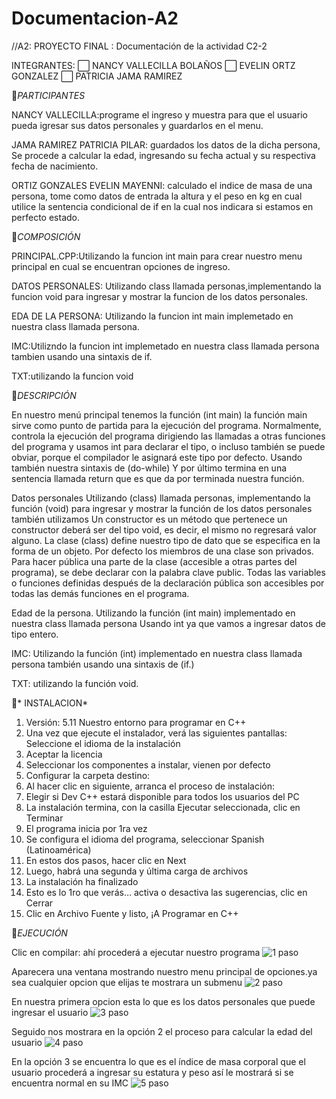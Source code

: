 # Documentacion-A2
//A2: PROYECTO FINAL : Documentación de la actividad C2-2

INTEGRANTES:
:white_large_square: NANCY VALLECILLA BOLAÑOS
:white_large_square: EVELIN ORTZ GONZALEZ
:white_large_square: PATRICIA JAMA RAMIREZ

:diamond_shape_with_a_dot_inside:*PARTICIPANTES*

NANCY VALLECILLA:programe el ingreso y muestra para que el usuario 
pueda  igresar sus datos personales y guardarlos en el menu.

JAMA RAMIREZ PATRICIA PILAR: guardados los datos de la dicha persona, 
Se procede a calcular la edad, ingresando  su fecha actual y su respectiva fecha de nacimiento.


ORTIZ GONZALES EVELIN MAYENNI: calculado el indice de masa de una persona, tome como datos de entrada la altura y el peso en kg
en cual utilice la sentencia condicional de if en la cual nos indicara si estamos en perfecto estado.

:diamond_shape_with_a_dot_inside:*COMPOSICIÓN*

PRINCIPAL.CPP:Utilizando la funcion  int main  para crear nuestro menu principal en cual se encuentran opciones de ingreso.

DATOS PERSONALES: Utilizando class llamada personas,implementando la funcion void para ingresar y mostrar la funcion de  los datos personales.

EDA DE LA PERSONA: Utilizando la funcion int main implemetado en nuestra class llamada persona.

IMC:Utilizndo la funcion int implemetado en nuestra class llamada persona tambien usando una sintaxis de if.

TXT:utilizando la funcion void  

:diamond_shape_with_a_dot_inside:*DESCRIPCIÓN*

En nuestro menú principal tenemos la función (int main) la función main sirve como punto de partida para la ejecución del programa. Normalmente, controla la ejecución del programa dirigiendo las llamadas a otras funciones del programa y usamos int para declarar el tipo, o incluso también se puede obviar, porque el compilador le asignará este tipo por defecto. Usando también nuestra sintaxis de (do-while) Y por último termina en una sentencia llamada return que es que da por terminada nuestra función.

Datos personales Utilizando (class) llamada personas, implementando la función (void) para ingresar y mostrar la función de los datos personales también utilizamos Un constructor es un método que pertenece un constructor deberá ser del tipo void, es decir, el mismo no regresará valor alguno. La clase (class) define nuestro tipo de dato que se especifica en la forma de un objeto. Por defecto los miembros de una clase son privados. Para hacer pública una parte de la clase (accesible a otras partes del programa), se debe declarar con la palabra clave public. Todas las variables o funciones definidas después de la declaración pública son accesibles por todas las demás funciones en el programa.

Edad de la persona. Utilizando la función (int main) implementado en nuestra class llamada persona Usando int ya que vamos a ingresar datos de tipo entero.

IMC: Utilizando la función (int) implementado en nuestra class llamada persona también usando una sintaxis de (if.)

TXT: utilizando la función void.

:diamond_shape_with_a_dot_inside:* INSTALACION*
1. Versión: 5.11 Nuestro entorno para programar en C++ 
2. Una vez que ejecute el instalador, verá las siguientes pantallas: Seleccione el idioma de la instalación
3. Aceptar la licencia
4. Seleccionar los componentes a instalar, vienen por defecto
5. Configurar la carpeta destino:
6. Al hacer clic en siguiente, arranca el proceso de instalación:
7. Elegir si Dev C++ estará disponible para todos los usuarios del PC
8. La instalación termina, con la casilla Ejecutar seleccionada, clic en Terminar
9. El programa inicia por 1ra vez
10. Se configura el idioma del programa, seleccionar Spanish (Latinoamérica)
11. En estos dos pasos, hacer clic en Next
12. Luego, habrá una segunda y última carga de archivos
13. La instalación ha finalizado
14. Esto es lo 1ro que verás… activa o desactiva las sugerencias, clic en Cerrar
15. Clic en Archivo Fuente y listo, ¡A Programar en C++

:diamond_shape_with_a_dot_inside:*EJECUCIÓN*

Clic en compilar: ahí procederá a ejecutar nuestro programa 
![1 paso](https://user-images.githubusercontent.com/85953971/126839512-109369bc-5f31-467a-b45c-e290bed21017.png)

Aparecera una ventana mostrando nuestro menu principal de opciones.ya sea cualquier opcion que elijas te mostrara un submenu 
![2 paso](https://user-images.githubusercontent.com/85953971/126839638-448a45fb-936f-4cdb-8712-55d253ac56fe.png)

En nuestra primera opcion esta lo que es los datos personales que puede ingresar el usuario 
![3 paso](https://user-images.githubusercontent.com/85953971/126839691-9f1a754e-d368-4b66-b78f-a7536f5db32a.png)

Seguido nos mostrara en la opción 2 el proceso para calcular la edad del usuario 
![4 paso](https://user-images.githubusercontent.com/85953971/126839815-17460dab-c6c8-4e9a-96e5-464f83ec46d2.png)

En la opción 3 se encuentra lo que es el índice de masa corporal que el usuario procederá a ingresar su estatura y peso así le mostrará si se encuentra normal en su IMC
![5 paso](https://user-images.githubusercontent.com/85953971/126839880-637ade48-6c4c-4844-8e9c-05471a9eafe1.png)



